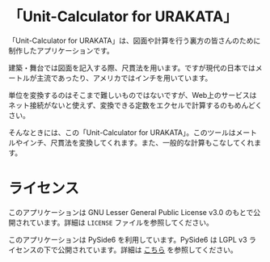 # 「Unit-Calculator for URAKATA」

「Unit-Calculator for URAKATA」は、図面や計算を行う裏方の皆さんのために制作したアプリケーションです。

建築・舞台では図面を記入する際、尺貫法を用います。ですが現代の日本ではメートルが主流であったり、アメリカではインチを用いています。

単位を変換するのはそこまで難しいものではないですが、Web上のサービスはネット接続がないと使えず、変換できる定数をエクセルで計算するのもめんどくさい。

そんなときには、この「Unit-Calculator for URAKATA」。このツールはメートルやインチ、尺貫法を変換してくれます。また、一般的な計算もこなしてくれます。

# ライセンス

このアプリケーションは GNU Lesser General Public License v3.0 のもとで公開されています。詳細は `LICENSE` ファイルを参照してください。

このアプリケーションは PySide6 を利用しています。PySide6 は LGPL v3 ライセンスの下で公開されています。詳細は [こちら](https://www.qt.io/licensing/) を参照してください。